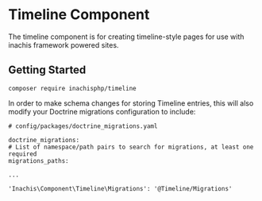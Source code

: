 # Timeline Component
The timeline component is for creating timeline-style pages for use with inachis framework powered sites.

## Getting Started
```
composer require inachisphp/timeline
```

In order to make schema changes for storing Timeline entries, this will also modify your Doctrine migrations configuration to include:

```
# config/packages/doctrine_migrations.yaml

doctrine_migrations:
# List of namespace/path pairs to search for migrations, at least one required
migrations_paths:

...

'Inachis\Component\Timeline\Migrations': '@Timeline/Migrations'
```

